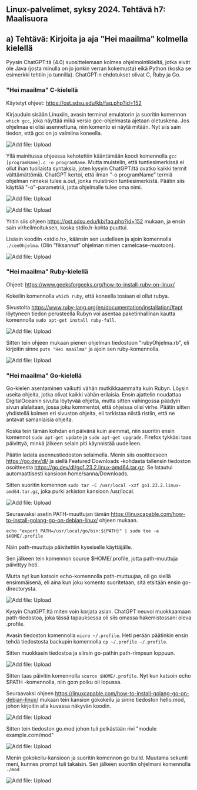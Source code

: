 ## Linux-palvelimet, syksy 2024. Tehtävä h7: Maalisuora

## a) Tehtävä: Kirjoita ja aja "Hei maailma" kolmella kielellä

Pyysin ChatGPT:tä (4.0) suosittelemaan kolmea ohjelmointikieltä, jotka eivät ole Java (josta minulla on jo jonkin verran kokemusta) eikä Python (koska se esimerkki tehtiin jo tunnilla). ChatGPT:n ehdotukset olivat C, Ruby ja Go.

### "Hei maailma" C-kielellä
Käytetyt ohjeet: https://ost.sdsu.edu/kb/faq.php?id=152

Kirjauduin sisään Linuxiin, avasin terminal emulatorin ja suoritin komennon` which gcc`, joka näyttää mikä versio gcc-ohjelmasta ajetaan oletuskena. Jos ohjelmaa ei olisi asennettuna, niin komento ei näytä mitään. Nyt siis sain tiedon, että gcc on jo valmiina koneella.

![Add file: Upload](h8_01.png)

Yllä mainitussa ohjeessa kehotettiin kääntämään koodi komennolla `gcc [programName].c -o programName`. Mutta muistelin, että tuntiesimerkissä ei ollut ihan tuollaista syntaksia, joten kysyin ChatGPT:ltä ovatko kaikki termit välttämättömiä. ChatGPT kertoi, että ilman ”-o programName” termiä ohjelman nimeksi tulee a.out, jonka muistinkin tuntiesimerkistä. Päätin siis käyttää "-o"-parametriä, jotta ohjelmalle tulee oma nimi.

![Add file: Upload](h8_02.png)

![Add file: Upload](h8_03.png)

Yritin siis ohjeen https://ost.sdsu.edu/kb/faq.php?id=152 mukaan, ja ensin sain virheilmoituksen, koska stdio.h-kohta  puuttui.

Lisäsin koodiin \<stdio.h>, käänsin sen uudelleen ja ajoin komennolla `./ceeOhjelma`. (Olin ”fiksannut” ohjelman nimen camelcase-muotoon).

![Add file: Upload](h8_04.png)

### "Hei maailma" Ruby-kielellä
Ohjeet: https://www.geeksforgeeks.org/how-to-install-ruby-on-linux/

Kokeilin komennolla `which ruby`, että koneella tosiaan ei ollut rubya.

Sivustolta https://www.ruby-lang.org/en/documentation/installation/#apt löytyneen tiedon
perusteella Rubyn  voi asentaa paketinhallinan kautta komennolla `sudo apt-get install ruby-full`.

![Add file: Upload](h8_05.png)

Sitten tein ohjeen mukaan pienen ohjelman tiedostoon "rubyOhjelma.rb", eli kirjoitin sinne `puts "Hei maailma"` ja ajoin sen ruby-komennolla.

![Add file: Upload](h8_07.png)

### "Hei maailma" Go-kielellä

Go-kielen asentaminen vaikutti vähän mutkikkaammalta kuin Rubyn. Löysin useita ohjeita, jotka olivat kaikki vähän erilaisia. Ensin ajattelin noudattaa DigitalOceanin sivulta löytyvää ohjetta, mutta sitten vahingossa päädyin sivun alalaitaan, jossa joku kommentoi, että ohjeissa olisi virhe. Päätin sitten yhdistellä kolmen eri sivuston ohjeita, eli tarkistaa niistä ristiin, että ne antavat samanlaisia ohjeita. 

Koska tein tämän kohdan eri päivänä kuin aiemmat, niin suoritin ensin komennot `sudo apt-get update` ja `sudo apt-get upgrade`. Firefox tykkäsi taas päivittyä, minkä jälkeen selain piti käynnistää uudelleen.

Päätin ladata asennustiedoston selaimella. Menin siis osoitteeseen https://go.dev/dl/ ja siellä Featured Downloads -kohdasta tallensin tiedoston osoitteesta https://go.dev/dl/go1.23.2.linux-amd64.tar.gz. Se latautui automaattisesti kansioon home/sanna/Downloads.

Sitten suoritin komennon `sudo tar -C /usr/local -xzf go1.23.2.linux-amd64.tar.gz`, joka purki arkiston kansioon /usr/local.

![Add file: Upload](h8_08.png)

 Seuraavaksi asetin PATH-muuttujan tämän https://linuxcapable.com/how-to-install-golang-go-on-debian-linux/ ohjeen mukaan. 

 `echo "export PATH=/usr/local/go/bin:${PATH}" | sudo tee -a $HOME/.profile`

Näin path-muuttuja päivitettiin kyseiselle käyttäjälle.

Sen jälkeen tein komennon source $HOME/.profile, jotta path-muuttuja päivittyy heti.

 Mutta nyt kun katsoin echo-komennolla path-muttuujaa, oli go siellä ensimmäisenä, eli aina kun joku komento suoritetaan, sitä etsitään ensin go-directorysta. 
 
 ![Add file: Upload](h8_09.png)


Kysyin ChatGPT:ltä miten voin korjata asian. ChatGPT neuvoi muokkaamaan path-tiedostoa, joka tässä tapauksessa oli siis omassa hakemistossani oleva .profile.

Avasin tiedoston komennolla `micro ~/.profile`. Heti perään päätinkin ensin tehdä tiedostosta backupin komennolla `cp ~/.profile ~/.profile`.

Sitten muokkasin tiedostoa ja siirsin go-pathin path-rimpsun loppuun.

 ![Add file: Upload](h8_12edit.png)
 
 Sitten taas päivitin komennolla `source $HOME/.profile`. Nyt kun katsoin echo $PATH -komennolla, niin go:n polku oli lopussa.

Seuraavaksi ohjeen https://linuxcapable.com/how-to-install-golang-go-on-debian-linux/ mukaan tein kansion gokokeilu ja sinne tiedoston hello.mod, johon kirjoitin alla kuvassa näkyvän koodin.

 ![Add file: Upload](h8_14.png)

Sitten tein tiedoston go.mod johon tuli pelkästään rivi "module example.com/mod"

 ![Add file: Upload](h8_15.png)

Menin gokokeilu-kansioon ja suoritin komennon go build. Muutama sekunti meni, kunnes prompt tuli takaisin. Sen jälkeen suoritin ohjelmani komennolla `./mod`

 ![Add file: Upload](h8_16.png)


 
